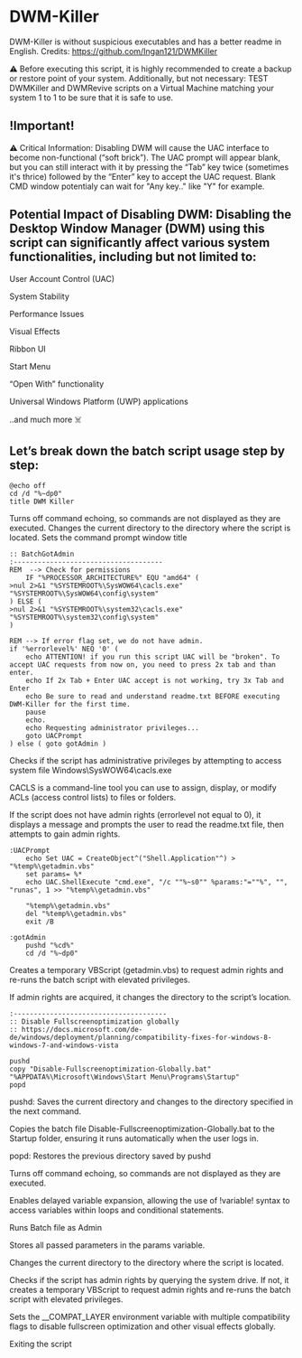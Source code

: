 # DWM-Killer
DWM-Killer is without suspicious executables and has a better readme in English.
Credits: https://github.com/Ingan121/DWMKiller


⚠️ Before executing this script, it is highly recommended to create a backup or restore point of your system.
Additionally, but not necessary: TEST DWMKiller and DWMRevive scripts on a Virtual Machine matching your system 1 to 1 to be sure that it is safe to use.


## !Important!

⚠️ Critical Information: Disabling DWM will cause the UAC interface to become non-functional (“soft brick”). The UAC prompt will appear blank, but you can still interact with it by pressing the “Tab” key twice (sometimes it's thrice) followed by the “Enter” key to accept the UAC request. Blank CMD window potentialy can wait for "Any key.." like "Y" for example.


## Potential Impact of Disabling DWM: Disabling the Desktop Window Manager (DWM) using this script can significantly affect various system functionalities, including but not limited to:

User Account Control (UAC)

System Stability

Performance Issues

Visual Effects

Ribbon UI

Start Menu

“Open With” functionality

Universal Windows Platform (UWP) applications

..and much more ☠️


## Let’s break down the batch script usage step by step:


```
@echo off
cd /d "%~dp0"
title DWM Killer
```
Turns off command echoing, so commands are not displayed as they are executed.
Changes the current directory to the directory where the script is located.
Sets the command prompt window title


```
:: BatchGotAdmin
:-------------------------------------
REM  --> Check for permissions
    IF "%PROCESSOR_ARCHITECTURE%" EQU "amd64" (
>nul 2>&1 "%SYSTEMROOT%\SysWOW64\cacls.exe" "%SYSTEMROOT%\SysWOW64\config\system"
) ELSE (
>nul 2>&1 "%SYSTEMROOT%\system32\cacls.exe" "%SYSTEMROOT%\system32\config\system"
)

REM --> If error flag set, we do not have admin.
if '%errorlevel%' NEQ '0' (
    echo ATTENTION! if you run this script UAC will be "broken". To accept UAC requests from now on, you need to press 2x tab and than enter.
    echo If 2x Tab + Enter UAC accept is not working, try 3x Tab and Enter
    echo Be sure to read and understand readme.txt BEFORE executing DWM-Killer for the first time.
    pause
    echo.
    echo Requesting administrator privileges...
    goto UACPrompt
) else ( goto gotAdmin )
```
Checks if the script has administrative privileges by attempting to access system file Windows\SysWOW64\cacls.exe

CACLS is a command-line tool you can use to assign, display, or modify ACLs (access control lists) to files or folders.

If the script does not have admin rights (errorlevel not equal to 0), it displays a message and prompts the user to read the readme.txt file, then attempts to gain admin rights.

```
:UACPrompt
    echo Set UAC = CreateObject^("Shell.Application"^) > "%temp%\getadmin.vbs"
    set params= %*
    echo UAC.ShellExecute "cmd.exe", "/c ""%~s0"" %params:"=""%", "", "runas", 1 >> "%temp%\getadmin.vbs"

    "%temp%\getadmin.vbs"
    del "%temp%\getadmin.vbs"
    exit /B

:gotAdmin
    pushd "%cd%"
    cd /d "%~dp0"
```
Creates a temporary VBScript (getadmin.vbs) to request admin rights and re-runs the batch script with elevated privileges.

If admin rights are acquired, it changes the directory to the script’s location.

```
:--------------------------------------
:: Disable Fullscreenoptimization globally
:: https://docs.microsoft.com/de-de/windows/deployment/planning/compatibility-fixes-for-windows-8-windows-7-and-windows-vista

pushd
copy "Disable-Fullscreenoptimization-Globally.bat" "%APPDATA%\Microsoft\Windows\Start Menu\Programs\Startup"
popd
```
pushd: Saves the current directory and changes to the directory specified in the next command.

Copies the batch file Disable-Fullscreenoptimization-Globally.bat to the Startup folder, ensuring it runs automatically when the user logs in.

popd: Restores the previous directory saved by pushd

Turns off command echoing, so commands are not displayed as they are executed.

Enables delayed variable expansion, allowing the use of !variable! syntax to access variables within loops and conditional statements.

Runs Batch file as Admin

Stores all passed parameters in the params variable.

Changes the current directory to the directory where the script is located.

Checks if the script has admin rights by querying the system drive. If not, it creates a temporary VBScript to request admin rights and re-runs the batch script with elevated privileges.

Sets the __COMPAT_LAYER environment variable with multiple compatibility flags to disable fullscreen optimization and other visual effects globally.

Exiting the script
